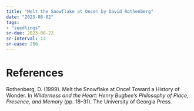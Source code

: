 ```yaml
---
title: "Melt the Snowflake at Once! by David Rothenberg"
date: "2023-08-02"
tags:
- "seedlings"
sr-due: 2023-08-22
sr-interval: 13
sr-ease: 250
---
```




# References

Rothenberg, D. (1999). Melt the Snowflake at Once! Toward a History of Wonder. In _Wilderness and the Heart: Henry Bugbee’s Philosophy of Place, Presence, and Memory_ (pp. 18–31). The University of Georgia Press.